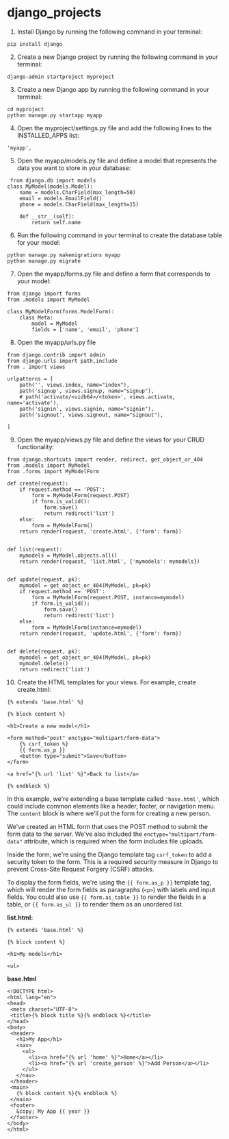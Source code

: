 # django_projects
1. Install Django by running the following command in your terminal:
``` 
pip install django
```

2. Create a new Django project by running the following command in your terminal:
``` 
django-admin startproject myproject
```

3. Create a new Django app by running the following command in your terminal:
``` 
cd myproject
python manage.py startapp myapp
```

4. Open the myproject/settings.py file and add the following lines to the INSTALLED_APPS list:
``` 
'myapp',
```

5. Open the myapp/models.py file and define a model that represents the data you want to store in your database:
``` 
 from django.db import models
class MyModel(models.Model):
    name = models.CharField(max_length=50)
    email = models.EmailField()
    phone = models.CharField(max_length=15)

    def __str__(self):
        return self.name
```
        
6. Run the following command in your terminal to create the database table for your model:

```
python manage.py makemigrations myapp
python manage.py migrate
```

7. Open the myapp/forms.py file and define a form that corresponds to your model:

```
from django import forms
from .models import MyModel

class MyModelForm(forms.ModelForm):
    class Meta:
        model = MyModel
        fields = ['name', 'email', 'phone']
```

8. Open the myapp/urls.py file

```
from django.contrib import admin
from django.urls import path,include
from . import views

urlpatterns = [
    path('', views.index, name="index"),
    path('signup', views.signup, name="signup"),
    # path('activate/<uidb64>/<token>', views.activate, name='activate'),
    path('signin', views.signin, name="signin"),
    path('signout', views.signout, name="signout"),
    
]
```

9. Open the myapp/views.py file and define the views for your CRUD functionality:

```
from django.shortcuts import render, redirect, get_object_or_404
from .models import MyModel
from .forms import MyModelForm

def create(request):
    if request.method == 'POST':
        form = MyModelForm(request.POST)
        if form.is_valid():
            form.save()
            return redirect('list')
    else:
        form = MyModelForm()
    return render(request, 'create.html', {'form': form})


def list(request):
    mymodels = MyModel.objects.all()
    return render(request, 'list.html', {'mymodels': mymodels})


def update(request, pk):
    mymodel = get_object_or_404(MyModel, pk=pk)
    if request.method == 'POST':
        form = MyModelForm(request.POST, instance=mymodel)
        if form.is_valid():
            form.save()
            return redirect('list')
    else:
        form = MyModelForm(instance=mymodel)
    return render(request, 'update.html', {'form': form})


def delete(request, pk):
    mymodel = get_object_or_404(MyModel, pk=pk)
    mymodel.delete()
    return redirect('list')
```

10. Create the HTML templates for your views. For example, create create.html:

```
{% extends 'base.html' %}

{% block content %}

<h1>Create a new model</h1>

<form method="post" enctype="multipart/form-data">
    {% csrf_token %}
    {{ form.as_p }}
    <button type="submit">Save</button>
</form>

<a href="{% url 'list' %}">Back to list</a>

{% endblock %}
```
 
In this example, we're extending a base template called ```'base.html'```, which could include common elements like a header, footer, or navigation menu. The ```content``` block is where we'll put the form for creating a new person.

We've created an HTML form that uses the POST method to submit the form data to the server. We've also included the ```enctype="multipart/form-data"``` attribute, which is required when the form includes file uploads.

Inside the form, we're using the Django template tag `csrf_token` to add a security token to the form. This is a required security measure in Django to prevent Cross-Site Request Forgery (CSRF) attacks.

To display the form fields, we're using the ```{{ form.as_p }}``` template tag, which will render the form fields as paragraphs (```<p>```) with labels and input fields. You could also use ```{{ form.as_table }}``` to render the fields in a table, or ```{{ form.as_ul }}``` to render them as an unordered list.
 

**list.html:**

```
{% extends 'base.html' %}

{% block content %}

<h1>My models</h1>

<ul>
 ```
 
**base.html**
 
 ```
 <!DOCTYPE html>
<html lang="en">
<head>
  <meta charset="UTF-8">
  <title>{% block title %}{% endblock %}</title>
</head>
<body>
  <header>
    <h1>My App</h1>
    <nav>
      <ul>
        <li><a href="{% url 'home' %}">Home</a></li>
        <li><a href="{% url 'create_person' %}">Add Person</a></li>
      </ul>
    </nav>
  </header>
  <main>
    {% block content %}{% endblock %}
  </main>
  <footer>
    &copy; My App {{ year }}
  </footer>
</body>
</html>
 
```
